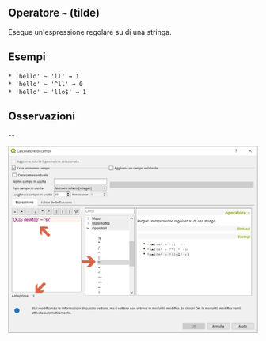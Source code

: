 ## Operatore `~` (tilde)

Esegue un'espressione regolare su di una stringa.

## Esempi
```
* 'hello' ~ 'll' → 1
* 'hello' ~ '^ll' → 0
* 'hello' ~ 'llo$' → 1
```

## Osservazioni

--

<img src="/img/operatori/tilde1.png">